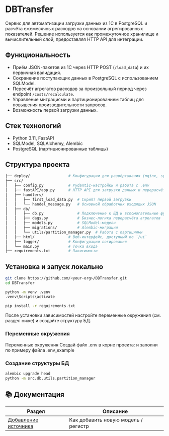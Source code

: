 # DBTransfer
Сервис для автоматизации загрузки данных из 1С в PostgreSQL и расчёта ежемесячных расходов на основании агрегированных 
показателей. Решение используется как промежуточное хранилище и вычислительный слой, предоставляя HTTP API для 
интеграции.

## Функциональность

- Приём JSON-пакетов из 1С через HTTP POST (`/load_data`) и их первичная валидация.
- Сохранение поступающих данных в PostgreSQL с использованием SQLModel.
- Пересчёт агрегатов расходов за произвольный период через endpoint `/costs/recalculate`.
- Управление миграциями и партиционированием таблиц для повышения производительности запросов.
- Возможность первой загрузки данных.

## Стек технологий

- Python 3.11, FastAPI
- SQLModel, SQLAlchemy, Alembic
- PostgreSQL (партиционированные таблицы)

## Структура проекта
```bash
├── deploy/                 # Конфигурации для развёртывания (nginx, systemd)
├── src/
│   ├── config.py           # Pydantic-настройки и работа с .env
│   ├── fastAPI/app.py      # HTTP API для загрузки данных и перерасчётов
│   ├── handlers/
│   │   ├── first_load_data.py  # Скрипт первой загрузки
│   │   └── handel_message.py   # Основной обработчик входящих JSON
│   ├── db/
│   │   ├── db.py               # Подключение к БД и вспомогательные функции
│   │   ├── dags.py             # Бизнес-логика перерасчёта агрегатов
│   │   ├── models.py           # SQLModel-модели
│   │   ├── migrations/         # Alembic-миграции
│   │   └── utils/partition_manager.py  # Работа с партициями
│   ├── html/               # Веб-интерфейс, доступный по `/ui`
│   ├── logger/             # Конфигурации логирования
│   └── main.py             # Точка входа
├── requirements.txt        # Зависимости
```

## Установка и запуск локально

```bash
git clone https://github.com/<your-org>/DBTransfer.git
cd DBTransfer

python -m venv .venv
.venv\Scripts\activate

pip install -r requirements.txt
```
После установки зависимостей настройте переменные окружения (см. раздел ниже) и создайте структуру БД.


### Переменные окружения
Переменные окружения 
Создай файл .env в корне проекта: и заполни по примеру файла .env_example

### Создание структуры БД

```bash
alembic upgrade head   
python -m src.db.utils.partition_manager
```

  
## 📚 Документация
| Раздел | Описание |
|--------|-----------|
| [Добавление источника](./docs/ADDING_NEW_SOURCE.md) | Как добавить новую модель / регистр |
